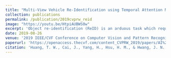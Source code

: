 ```yaml
---
title: "Multi-View Vehicle Re-Identification using Temporal Attention Model and Metadata Re-ranking."
collection: publications
permalink: /publication/2019cvprw_reid
image: "https://youtu.be/HtpiAUBWS0w"
excerpt: 'Object re-identification (ReID) is an arduous task which requires matching an object across different non-overlapping camera views. Recently, many researchers are working on person ReID by taking advantages of appearance, human pose, temporal constraints, etc. However, vehicle ReID is even more challenging because vehicles have fewer discriminant features than human due to viewpoint orientation, changes in lighting condition and inter-class similarity. In this paper, we propose a viewpoint-aware temporal attention model for vehicle ReID utilizing deep learning features extracted from consecutive frames with vehicle orientation and metadata attributes (i.e., type, brand, color) being taken into consideration. In addition, re-ranking with soft decision boundary is applied as post-processing for result refinement. The proposed method is evaluated on the CVPR AI City Challenge 2019 dataset, achieving mAP of 79.17% with the second place ranking in the competition.'
date: 2019-08-26
venue: '2019 IEEE/CVF Conference on Computer Vision and Pattern Recognition Workshops'
paperurl: 'https://openaccess.thecvf.com/content_CVPRW_2019/papers/AI%20City/Huang_Multi-View_Vehicle_Re-Identification_using_Temporal_Attention_Model_and_Metadata_Re-ranking_CVPRW_2019_paper.pdf'
citation: 'Huang, T. W., Cai, J., Yang, H., Hsu, H. M., & Hwang, J. N. (2019, June). Multi-View Vehicle Re-Identification using Temporal Attention Model and Metadata Re-ranking. In CVPR Workshops (Vol. 2).'
---
```

